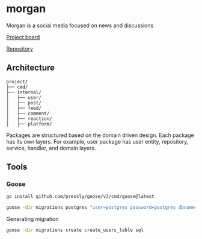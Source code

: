 # morgan
Morgan is a social media focused on news and discussions

[Project board](https://github.com/users/ahmetildirim/projects/1)

[Repository](https://github.com/ahmetildirim/morgan)


## Architecture
    project/
    ├── cmd/
    ├── internal/
    │   ├── user/
    │   ├── post/
    │   ├── feed/
    │   ├── comment/
    │   ├── reaction/
    │   ├── platform/

Packages are structured based on the domain driven design. Each package has its own layers. For example, user package has 
user entity, repository, service, handler, and domain layers.


## Tools

### Goose
```bash
go install github.com/pressly/goose/v3/cmd/goose@latest
```
```bash
goose -dir migrations postgres "user=postgres password=postgres dbname=morgan sslmode=disable host=localhost" up
```
Generating migration
```bash
goose -dir migrations create create_users_table sql
```
